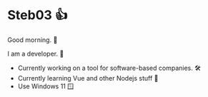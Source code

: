 # Steb03 👍

Good morning. 🫡

I am a developer. 🤔

 - Currently working on a tool for software-based companies. 🛠️
 - Currently learning Vue and other Nodejs stuff 🍎
 - Use Windows 11 🪟

<!--
**Steb03/Steb03** is a ✨ _special_ ✨ repository because its `README.md` (this file) appears on your GitHub profile.

Here are some ideas to get you started:

- 🔭 I’m currently working on ...
- 🌱 I’m currently learning ...
- 👯 I’m looking to collaborate on ...
- 🤔 I’m looking for help with ...
- 💬 Ask me about ...
- 📫 How to reach me: ...
- 😄 Pronouns: ...
- ⚡ Fun fact: ...
-->

